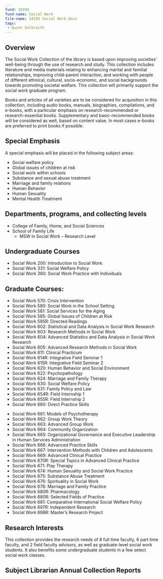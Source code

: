 ```yaml
---
fund: 34193
fund-name: Social Work
file-name: 34193 Social Work.docx
tags:
 - Quinn Galbraith
---
```


## Overview

The Social Work Collection of the library is based upon improving societies&#39; well-being through the use of research and study. This collection includes literature and media materials relating to enhancing marital and familial relationships, improving child-parent interaction, and working with people of different ethnical, cultural, socio-economic, and social backgrounds towards promoting societal welfare. This collection will primarily support the social work graduate program.

Books and articles of all varieties are to be considered for acquisition in this collection, including audio books, manuals, biographies, compilations, and e-books, with a particular emphasis on research-recommended or research-essential books. Supplementary and basic-recommended books will be considered as well, based on content value. In most cases e-books are preferred to print books if possible.

## Special Emphasis

A special emphasis will be placed in the following subject areas:

- Social welfare policy
- Global issues of children at risk
- Social work within schools
- Substance and sexual abuse treatment
- Marriage and family relations
- Human Behavior
- Human Sexuality
- Mental Health Treatment

## Departments, programs, and collecting levels

- College of Family, Home, and Social Sciences
- School of Family Life
    - MSW in Social Work – Research Level

## Undergraduate Courses

- Social Work 200: Introduction to Social Work
- Social Work 331: Social Welfare Policy
- Social Work 360: Social Work Practice with Individuals

## Graduate Courses:
<div class="col">
  <ul>
      <li>Social Work 570: Crisis Intervention</li>
      <li>Social Work 580: Social Work in the School Setting</li>
      <li>Social Work 581: Social Services for the Aging</li>
      <li>Social Work 585: Global Issues of Children at Risk</li>
      <li>Social Work 595R: Directed Readings</li>
      <li>Social Work 602: Statistical and Data Analysis in Social Work Research</li>
      <li>Social Work 603: Research Methods in Social Work</li>
      <li>Social Work 604: Advanced Statistics and Data Analysis in Social Work Research</li>
      <li>Social Work 605: Advanced Research Methods in Social Work</li>
      <li>Social Work 611: Clinical Practicum</li>
      <li>Social Work 614R: Integrative Field Seminar 1</li>
      <li>Social Work 615R: Integrative Field Seminar 2</li>
      <li>Social Work 620: Human Behavior and Social Environment</li>
      <li>Social Work 622: Psychopathology</li>
      <li>Social Work 624: Marriage and Family Therapy</li>
      <li>Social Work 630: Social Welfare Policy</li>
      <li>Social Work 631: Family Policy and Law</li>
      <li>Social Work 654R: Field Internship 1</li>
      <li>Social Work 655R: Field Internship 2</li>
      <li>Social Work 660: Direct Practice Skills</li>
  </ul>
</div>

<div class="col">
  <ul>
      <li>Social Work 661: Models of Psychotherapy</li>
      <li>Social Work 662: Group Work Theory</li>
      <li>Social Work 663: Advanced Group Work</li>
      <li>Social Work 664: Community Organization</li>
      <li>Social Work 665: Organizational Governance and Executive Leadership in Human Services Administration</li>
      <li>Social Work 666: Advanced Practice Skills</li>
      <li>Social Work 667: Intervention Methods with Children and Adolescents</li>
      <li>Social Work 669: Advanced Clinical Practice</li>
      <li>Social Work 670R: Special Topics in Advanced Clinical Practice</li>
      <li>Social Work 671: Play Therapy</li>
      <li>Social Work 674: Human Sexuality and Social Work Practice</li>
      <li>Social Work 675: Substance Abuse Treatment</li>
      <li>Social Work 676: Spirituality in Social Work</li>
      <li>Social Work 678: Marriage and Family Practice</li>
      <li>Social Work 680R: Pharmacology</li>
      <li>Social Work 680R: Selected Fields of Practice</li>
      <li>Social Work 681: Comparative International Social Welfare Policy</li>
      <li>Social Work 697R: Independent Research</li>
      <li>Social Work 698R: Master’s Research Project</li>
  </ul>
</div>

<span style="clear:both;margin-bottom:1rem;"></span>

## Research Interests

This collection provides the research needs of 8 full time faculty, 6 part time faculty, and 2 field faculty advisors, as well as graduate-level social work students. It also benefits some  undergraduate students in a few select social work classes.

## Subject Librarian Annual Collection Reports
